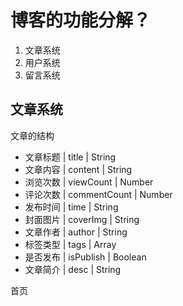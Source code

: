 # 博客的功能分解？
  1. 文章系统
  2. 用户系统
  3. 留言系统

## 文章系统

  文章的结构

  
  - 文章标题 | title        | String
  - 文章内容 | content      | String
  - 浏览次数 | viewCount    | Number
  - 评论次数 | commentCount | Number
  - 发布时间 | time         | String
  - 封面图片 | coverImg     | String
  - 文章作者 | author       | String
  - 标签类型 | tags         | Array
  - 是否发布 | isPublish    | Boolean
  - 文章简介 | desc         | String
 
  首页